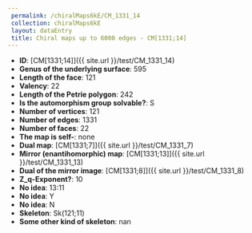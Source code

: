 ```yaml
--- 
 permalink: /chiralMaps6kE/CM_1331_14 
 collection: chiralMaps6kE
 layout: dataEntry
 title: Chiral maps up to 6000 edges - CM[1331;14]
---
```


- **ID**: [CM[1331;14]]({{ site.url }}/test/CM_1331_14)
- **Genus of the underlying surface**: 595
- **Length of the face**: 121
- **Valency**: 22
- **Length of the Petrie polygon**: 242
- **Is the automorphism group solvable?**: S
- **Number of vertices**: 121
- **Number of edges**: 1331
- **Number of faces**: 22
- **The map is self-**: none
- **Dual map**: [CM[1331;7]]({{ site.url }}/test/CM_1331_7)
- **Mirror (enantihomorphic) map**: [CM[1331;13]]({{ site.url }}/test/CM_1331_13)
- **Dual of the mirror image**: [CM[1331;8]]({{ site.url }}/test/CM_1331_8)
- **Z_q-Exponent?**: 10
- **No idea**:  13:11
- **No idea**: Y
- **No idea**: N
- **Skeleton**: Sk(121;11)
- **Some other kind of skeleton**: nan
